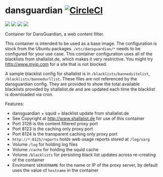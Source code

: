 dansguardian [![CircleCI](https://circleci.com/gh/double16/dansguardian.svg?style=svg&circle-token=9482bcf116b2564ced24bda33b0876acbbbb5621)](https://circleci.com/gh/double16/dansguardian)
============

[![](https://images.microbadger.com/badges/image/pdouble16/dansguardian.svg)](http://microbadger.com/images/pdouble16/dansguardian "Get your own image badge on microbadger.com") [![](https://images.microbadger.com/badges/version/pdouble16/dansguardian.svg)](http://microbadger.com/images/pdouble16/dansguardian "Get your own version badge on microbadger.com") [![](https://images.microbadger.com/badges/commit/pdouble16/dansguardian.svg)](http://microbadger.com/images/pdouble16/dansguardian "Get your own version badge on microbadger.com") [![](https://images.microbadger.com/badges/license/pdouble16/dansguardian.svg)](http://microbadger.com/images/pdouble16/dansguardian "Get your own version badge on microbadger.com")

Container for DansGuardian, a web content filter.

This container is intended to be used as a base image. The configuration is stock from the Ubuntu packages. `/etc/dansguardian/*` needs to be configured for your use case. This container configuration uses all of the blacklists from shallalist.de, which makes it very restrictive. You might try http://www.myip.com for a site that is not blocked.

A sample blacklist config for shallalist is in `/blacklists/bannedsitelist`, `/blacklists/bannedurllist`. These files are not referenced by the dansguardian config. They are provided to show the total available blacklists provided by shallalist.de and are updated each time the blacklist is downloaded via cron.

Features:
 - dansguardian + squid + blacklist update from shallalist.de
 - See Copyright at http://www.shallalist.de for use of this container
 - Port 3128 is the content filtered proxy port
 - Port 8123 is the caching only proxy port
 - Port 8124 is the transparent caching only proxy port
 - `http://*:8125/reports` holds web usage reports stored at `/log/sarg`
 - Volume `/log` for holding log files
 - Volume `/cache` for holding the squid cache
 - Volume `/blacklists` for persisting black list updates across re-creating of the container
 - Enviroment `SERVERNAME` for the name or IP of the proxy server, by default uses the value of `hostname` in the container


